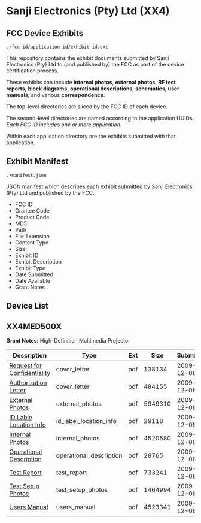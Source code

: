 # Sanji Electronics (Pty) Ltd (XX4)
## FCC Device Exhibits

```
./fcc-id/application-id/exhibit-id.ext
```

This repository contains the exhibit documents submitted by Sanji Electronics (Pty) Ltd to (and published by) the FCC as part of the device certification process.

These exhibits can include **internal photos**, **external photos**, **RF test reports**, **block diagrams**, **operational descriptions**, **schematics**, **user manuals**, and various **correspondence**.

The top-level directories are sliced by the FCC ID of each device.

The second-level directories are named according to the application UUIDs. *Each FCC ID includes one or more application.*

Within each application directory are the exhibits submitted with that application. 

## Exhibit Manifest

```
./manifest.json
```

JSON manifest which describes each exhibit submitted by Sanji Electronics (Pty) Ltd and published by the FCC.

- FCC ID
- Grantee Code
- Product Code
- MD5
- Path
- File Extension
- Content Type
- Size
- Exhibit ID
- Exhibit Description
- Exhibit Type
- Date Submitted
- Date Available
- Grant Notes

## Device List
## XX4MED500X
**Grant Notes:** High-Definition Multimedia Projector

| Description | Type | Ext | Size | Submitted | Available |
| ----------- | ---- | --- | ---- | --------- | --------- |
| [Request for Confidentiality](XX4MED500X/580c20e1013e7d5e4bd551df789dffd0/1210322.pdf) | cover_letter | pdf | 138134 | 2009-12-08 | 2009-12-08 |
| [Authorization Letter](XX4MED500X/580c20e1013e7d5e4bd551df789dffd0/1210323.pdf) | cover_letter | pdf | 484155 | 2009-12-08 | 2009-12-08 |
| [External Photos](XX4MED500X/580c20e1013e7d5e4bd551df789dffd0/1210324.pdf) | external_photos | pdf | 5949310 | 2009-12-08 | 2009-12-08 |
| [ID Lable Location Info](XX4MED500X/580c20e1013e7d5e4bd551df789dffd0/1210325.pdf) | id_label_location_info | pdf | 29118 | 2009-12-08 | 2009-12-08 |
| [Internal Photos](XX4MED500X/580c20e1013e7d5e4bd551df789dffd0/1210326.pdf) | internal_photos | pdf | 4520580 | 2009-12-08 | 2009-12-08 |
| [Operational Description](XX4MED500X/580c20e1013e7d5e4bd551df789dffd0/1210327.pdf) | operational_description | pdf | 28765 | 2009-12-08 | 2009-12-08 |
| [Test Report](XX4MED500X/580c20e1013e7d5e4bd551df789dffd0/1210328.pdf) | test_report | pdf | 733241 | 2009-12-08 | 2009-12-08 |
| [Test Setup Photos](XX4MED500X/580c20e1013e7d5e4bd551df789dffd0/1210329.pdf) | test_setup_photos | pdf | 1464994 | 2009-12-08 | 2009-12-08 |
| [Users Manual](XX4MED500X/580c20e1013e7d5e4bd551df789dffd0/1210330.pdf) | users_manual | pdf | 4523341 | 2009-12-08 | 2009-12-08 |
